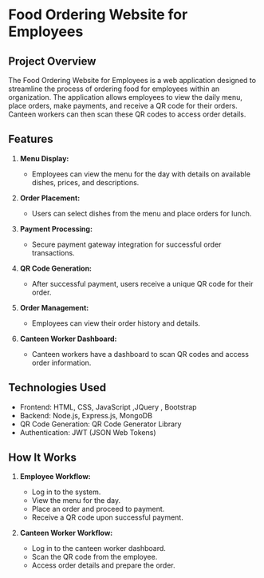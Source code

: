 # Food Ordering Website for Employees

## Project Overview

The Food Ordering Website for Employees is a web application designed to streamline the process of ordering food for employees within an organization. The application allows employees to view the daily menu, place orders, make payments, and receive a QR code for their orders. Canteen workers can then scan these QR codes to access order details.

## Features

1. **Menu Display:**
   - Employees can view the menu for the day with details on available dishes, prices, and descriptions.

2. **Order Placement:**
   - Users can select dishes from the menu and place orders for lunch.

3. **Payment Processing:**
   - Secure payment gateway integration for successful order transactions.

4. **QR Code Generation:**
   - After successful payment, users receive a unique QR code for their order.

5. **Order Management:**
   - Employees can view their order history and details.

6. **Canteen Worker Dashboard:**
   - Canteen workers have a dashboard to scan QR codes and access order information.

## Technologies Used

- Frontend: HTML, CSS, JavaScript ,JQuery , Bootstrap
- Backend: Node.js, Express.js, MongoDB 
- QR Code Generation: QR Code Generator Library
- Authentication: JWT (JSON Web Tokens)

## How It Works

1. **Employee Workflow:**
   - Log in to the system.
   - View the menu for the day.
   - Place an order and proceed to payment.
   - Receive a QR code upon successful payment.

2. **Canteen Worker Workflow:**
   - Log in to the canteen worker dashboard.
   - Scan the QR code from the employee.
   - Access order details and prepare the order.

